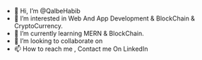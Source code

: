 - 👋 Hi, I’m @QalbeHabib
- 👀 I’m interested in Web And App Development & BlockChain & CryptoCurrency.
- 🌱 I’m currently learning MERN & BlockChain.
- 💞️ I’m looking to collaborate on 
- 📫 How to reach me , Contact me On LinkedIn
